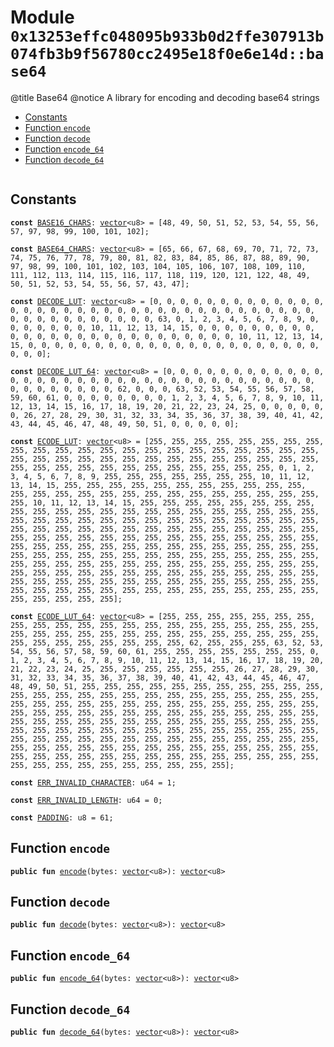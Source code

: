 
<a id="0x13253effc048095b933b0d2ffe307913b074fb3b9f56780cc2495e18f0e6e14d_base64"></a>

# Module `0x13253effc048095b933b0d2ffe307913b074fb3b9f56780cc2495e18f0e6e14d::base64`

@title Base64
@notice A library for encoding and decoding base64 strings


-  [Constants](#@Constants_0)
-  [Function `encode`](#0x13253effc048095b933b0d2ffe307913b074fb3b9f56780cc2495e18f0e6e14d_base64_encode)
-  [Function `decode`](#0x13253effc048095b933b0d2ffe307913b074fb3b9f56780cc2495e18f0e6e14d_base64_decode)
-  [Function `encode_64`](#0x13253effc048095b933b0d2ffe307913b074fb3b9f56780cc2495e18f0e6e14d_base64_encode_64)
-  [Function `decode_64`](#0x13253effc048095b933b0d2ffe307913b074fb3b9f56780cc2495e18f0e6e14d_base64_decode_64)


<pre><code></code></pre>



<a id="@Constants_0"></a>

## Constants


<a id="0x13253effc048095b933b0d2ffe307913b074fb3b9f56780cc2495e18f0e6e14d_base64_BASE16_CHARS"></a>



<pre><code><b>const</b> <a href="base64.md#0x13253effc048095b933b0d2ffe307913b074fb3b9f56780cc2495e18f0e6e14d_base64_BASE16_CHARS">BASE16_CHARS</a>: <a href="">vector</a>&lt;u8&gt; = [48, 49, 50, 51, 52, 53, 54, 55, 56, 57, 97, 98, 99, 100, 101, 102];
</code></pre>



<a id="0x13253effc048095b933b0d2ffe307913b074fb3b9f56780cc2495e18f0e6e14d_base64_BASE64_CHARS"></a>



<pre><code><b>const</b> <a href="base64.md#0x13253effc048095b933b0d2ffe307913b074fb3b9f56780cc2495e18f0e6e14d_base64_BASE64_CHARS">BASE64_CHARS</a>: <a href="">vector</a>&lt;u8&gt; = [65, 66, 67, 68, 69, 70, 71, 72, 73, 74, 75, 76, 77, 78, 79, 80, 81, 82, 83, 84, 85, 86, 87, 88, 89, 90, 97, 98, 99, 100, 101, 102, 103, 104, 105, 106, 107, 108, 109, 110, 111, 112, 113, 114, 115, 116, 117, 118, 119, 120, 121, 122, 48, 49, 50, 51, 52, 53, 54, 55, 56, 57, 43, 47];
</code></pre>



<a id="0x13253effc048095b933b0d2ffe307913b074fb3b9f56780cc2495e18f0e6e14d_base64_DECODE_LUT"></a>



<pre><code><b>const</b> <a href="base64.md#0x13253effc048095b933b0d2ffe307913b074fb3b9f56780cc2495e18f0e6e14d_base64_DECODE_LUT">DECODE_LUT</a>: <a href="">vector</a>&lt;u8&gt; = [0, 0, 0, 0, 0, 0, 0, 0, 0, 0, 0, 0, 0, 0, 0, 0, 0, 0, 0, 0, 0, 0, 0, 0, 0, 0, 0, 0, 0, 0, 0, 0, 0, 0, 0, 0, 0, 0, 0, 0, 0, 0, 0, 0, 0, 0, 0, 63, 0, 1, 2, 3, 4, 5, 6, 7, 8, 9, 0, 0, 0, 0, 0, 0, 0, 10, 11, 12, 13, 14, 15, 0, 0, 0, 0, 0, 0, 0, 0, 0, 0, 0, 0, 0, 0, 0, 0, 0, 0, 0, 0, 0, 0, 0, 0, 0, 0, 10, 11, 12, 13, 14, 15, 0, 0, 0, 0, 0, 0, 0, 0, 0, 0, 0, 0, 0, 0, 0, 0, 0, 0, 0, 0, 0, 0, 0, 0, 0];
</code></pre>



<a id="0x13253effc048095b933b0d2ffe307913b074fb3b9f56780cc2495e18f0e6e14d_base64_DECODE_LUT_64"></a>



<pre><code><b>const</b> <a href="base64.md#0x13253effc048095b933b0d2ffe307913b074fb3b9f56780cc2495e18f0e6e14d_base64_DECODE_LUT_64">DECODE_LUT_64</a>: <a href="">vector</a>&lt;u8&gt; = [0, 0, 0, 0, 0, 0, 0, 0, 0, 0, 0, 0, 0, 0, 0, 0, 0, 0, 0, 0, 0, 0, 0, 0, 0, 0, 0, 0, 0, 0, 0, 0, 0, 0, 0, 0, 0, 0, 0, 0, 0, 0, 0, 62, 0, 0, 0, 63, 52, 53, 54, 55, 56, 57, 58, 59, 60, 61, 0, 0, 0, 0, 0, 0, 0, 0, 1, 2, 3, 4, 5, 6, 7, 8, 9, 10, 11, 12, 13, 14, 15, 16, 17, 18, 19, 20, 21, 22, 23, 24, 25, 0, 0, 0, 0, 0, 0, 26, 27, 28, 29, 30, 31, 32, 33, 34, 35, 36, 37, 38, 39, 40, 41, 42, 43, 44, 45, 46, 47, 48, 49, 50, 51, 0, 0, 0, 0, 0];
</code></pre>



<a id="0x13253effc048095b933b0d2ffe307913b074fb3b9f56780cc2495e18f0e6e14d_base64_ECODE_LUT"></a>



<pre><code><b>const</b> <a href="base64.md#0x13253effc048095b933b0d2ffe307913b074fb3b9f56780cc2495e18f0e6e14d_base64_ECODE_LUT">ECODE_LUT</a>: <a href="">vector</a>&lt;u8&gt; = [255, 255, 255, 255, 255, 255, 255, 255, 255, 255, 255, 255, 255, 255, 255, 255, 255, 255, 255, 255, 255, 255, 255, 255, 255, 255, 255, 255, 255, 255, 255, 255, 255, 255, 255, 255, 255, 255, 255, 255, 255, 255, 255, 255, 255, 255, 255, 255, 0, 1, 2, 3, 4, 5, 6, 7, 8, 9, 255, 255, 255, 255, 255, 255, 255, 10, 11, 12, 13, 14, 15, 255, 255, 255, 255, 255, 255, 255, 255, 255, 255, 255, 255, 255, 255, 255, 255, 255, 255, 255, 255, 255, 255, 255, 255, 255, 255, 10, 11, 12, 13, 14, 15, 255, 255, 255, 255, 255, 255, 255, 255, 255, 255, 255, 255, 255, 255, 255, 255, 255, 255, 255, 255, 255, 255, 255, 255, 255, 255, 255, 255, 255, 255, 255, 255, 255, 255, 255, 255, 255, 255, 255, 255, 255, 255, 255, 255, 255, 255, 255, 255, 255, 255, 255, 255, 255, 255, 255, 255, 255, 255, 255, 255, 255, 255, 255, 255, 255, 255, 255, 255, 255, 255, 255, 255, 255, 255, 255, 255, 255, 255, 255, 255, 255, 255, 255, 255, 255, 255, 255, 255, 255, 255, 255, 255, 255, 255, 255, 255, 255, 255, 255, 255, 255, 255, 255, 255, 255, 255, 255, 255, 255, 255, 255, 255, 255, 255, 255, 255, 255, 255, 255, 255, 255, 255, 255, 255, 255, 255, 255, 255, 255, 255, 255, 255, 255, 255, 255, 255, 255, 255, 255, 255, 255, 255, 255, 255, 255, 255, 255, 255, 255, 255, 255, 255, 255];
</code></pre>



<a id="0x13253effc048095b933b0d2ffe307913b074fb3b9f56780cc2495e18f0e6e14d_base64_ECODE_LUT_64"></a>



<pre><code><b>const</b> <a href="base64.md#0x13253effc048095b933b0d2ffe307913b074fb3b9f56780cc2495e18f0e6e14d_base64_ECODE_LUT_64">ECODE_LUT_64</a>: <a href="">vector</a>&lt;u8&gt; = [255, 255, 255, 255, 255, 255, 255, 255, 255, 255, 255, 255, 255, 255, 255, 255, 255, 255, 255, 255, 255, 255, 255, 255, 255, 255, 255, 255, 255, 255, 255, 255, 255, 255, 255, 255, 255, 255, 255, 255, 255, 255, 255, 62, 255, 255, 255, 63, 52, 53, 54, 55, 56, 57, 58, 59, 60, 61, 255, 255, 255, 255, 255, 255, 255, 0, 1, 2, 3, 4, 5, 6, 7, 8, 9, 10, 11, 12, 13, 14, 15, 16, 17, 18, 19, 20, 21, 22, 23, 24, 25, 255, 255, 255, 255, 255, 255, 26, 27, 28, 29, 30, 31, 32, 33, 34, 35, 36, 37, 38, 39, 40, 41, 42, 43, 44, 45, 46, 47, 48, 49, 50, 51, 255, 255, 255, 255, 255, 255, 255, 255, 255, 255, 255, 255, 255, 255, 255, 255, 255, 255, 255, 255, 255, 255, 255, 255, 255, 255, 255, 255, 255, 255, 255, 255, 255, 255, 255, 255, 255, 255, 255, 255, 255, 255, 255, 255, 255, 255, 255, 255, 255, 255, 255, 255, 255, 255, 255, 255, 255, 255, 255, 255, 255, 255, 255, 255, 255, 255, 255, 255, 255, 255, 255, 255, 255, 255, 255, 255, 255, 255, 255, 255, 255, 255, 255, 255, 255, 255, 255, 255, 255, 255, 255, 255, 255, 255, 255, 255, 255, 255, 255, 255, 255, 255, 255, 255, 255, 255, 255, 255, 255, 255, 255, 255, 255, 255, 255, 255, 255, 255, 255, 255, 255, 255, 255, 255, 255, 255, 255, 255, 255, 255, 255, 255, 255];
</code></pre>



<a id="0x13253effc048095b933b0d2ffe307913b074fb3b9f56780cc2495e18f0e6e14d_base64_ERR_INVALID_CHARACTER"></a>



<pre><code><b>const</b> <a href="base64.md#0x13253effc048095b933b0d2ffe307913b074fb3b9f56780cc2495e18f0e6e14d_base64_ERR_INVALID_CHARACTER">ERR_INVALID_CHARACTER</a>: u64 = 1;
</code></pre>



<a id="0x13253effc048095b933b0d2ffe307913b074fb3b9f56780cc2495e18f0e6e14d_base64_ERR_INVALID_LENGTH"></a>



<pre><code><b>const</b> <a href="base64.md#0x13253effc048095b933b0d2ffe307913b074fb3b9f56780cc2495e18f0e6e14d_base64_ERR_INVALID_LENGTH">ERR_INVALID_LENGTH</a>: u64 = 0;
</code></pre>



<a id="0x13253effc048095b933b0d2ffe307913b074fb3b9f56780cc2495e18f0e6e14d_base64_PADDING"></a>



<pre><code><b>const</b> <a href="base64.md#0x13253effc048095b933b0d2ffe307913b074fb3b9f56780cc2495e18f0e6e14d_base64_PADDING">PADDING</a>: u8 = 61;
</code></pre>



<a id="0x13253effc048095b933b0d2ffe307913b074fb3b9f56780cc2495e18f0e6e14d_base64_encode"></a>

## Function `encode`



<pre><code><b>public</b> <b>fun</b> <a href="base64.md#0x13253effc048095b933b0d2ffe307913b074fb3b9f56780cc2495e18f0e6e14d_base64_encode">encode</a>(bytes: <a href="">vector</a>&lt;u8&gt;): <a href="">vector</a>&lt;u8&gt;
</code></pre>



<a id="0x13253effc048095b933b0d2ffe307913b074fb3b9f56780cc2495e18f0e6e14d_base64_decode"></a>

## Function `decode`



<pre><code><b>public</b> <b>fun</b> <a href="base64.md#0x13253effc048095b933b0d2ffe307913b074fb3b9f56780cc2495e18f0e6e14d_base64_decode">decode</a>(bytes: <a href="">vector</a>&lt;u8&gt;): <a href="">vector</a>&lt;u8&gt;
</code></pre>



<a id="0x13253effc048095b933b0d2ffe307913b074fb3b9f56780cc2495e18f0e6e14d_base64_encode_64"></a>

## Function `encode_64`



<pre><code><b>public</b> <b>fun</b> <a href="base64.md#0x13253effc048095b933b0d2ffe307913b074fb3b9f56780cc2495e18f0e6e14d_base64_encode_64">encode_64</a>(bytes: <a href="">vector</a>&lt;u8&gt;): <a href="">vector</a>&lt;u8&gt;
</code></pre>



<a id="0x13253effc048095b933b0d2ffe307913b074fb3b9f56780cc2495e18f0e6e14d_base64_decode_64"></a>

## Function `decode_64`



<pre><code><b>public</b> <b>fun</b> <a href="base64.md#0x13253effc048095b933b0d2ffe307913b074fb3b9f56780cc2495e18f0e6e14d_base64_decode_64">decode_64</a>(bytes: <a href="">vector</a>&lt;u8&gt;): <a href="">vector</a>&lt;u8&gt;
</code></pre>
